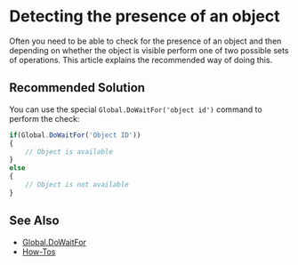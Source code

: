 # Detecting the presence of an object

Often you need to be able to check for the presence of an object and then depending on whether the object is visible perform one of two possible sets of operations. This article explains the recommended way of doing this.

## Recommended Solution

You can use the special `Global.DoWaitFor('object id')` command to perform the check:

```javascript
if(Global.DoWaitFor('Object ID'))
{
    // Object is available
}
else
{
    // Object is not available
}
```

## See Also

- [Global.DoWaitFor](../Libraries/Global.md#dowaitfor)
- [How-Tos](howtos.md)
